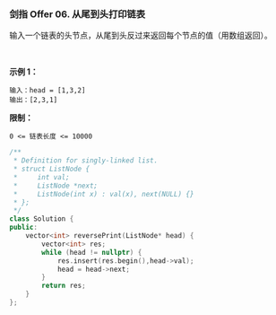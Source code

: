 ### 剑指 Offer 06. 从尾到头打印链表

输入一个链表的头节点，从尾到头反过来返回每个节点的值（用数组返回）。

 

**示例 1：**
```
输入：head = [1,3,2]
输出：[2,3,1]
```

**限制：**

`0 <= 链表长度 <= 10000`

```cpp
/**
 * Definition for singly-linked list.
 * struct ListNode {
 *     int val;
 *     ListNode *next;
 *     ListNode(int x) : val(x), next(NULL) {}
 * };
 */
class Solution {
public:
    vector<int> reversePrint(ListNode* head) {
        vector<int> res;
        while (head != nullptr) {
            res.insert(res.begin(),head->val);
            head = head->next;
        }
        return res;
    }
};
```

